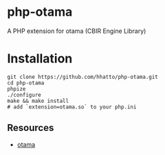 # php-otama

A PHP extension for otama (CBIR Engine Library)

# Installation

````
git clone https://github.com/hhatto/php-otama.git
cd php-otama
phpize
./configure
make && make install
# add `extension=otama.so` to your php.ini
````

Resources
---------
* [otama](https://github.com/nagadomi/otama)
